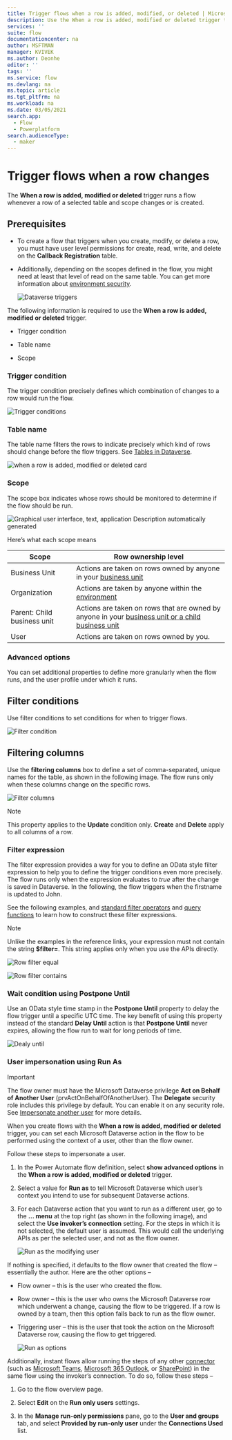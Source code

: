 ```yaml
---
title: Trigger flows when a row is added, modified, or deleted | Microsoft Docs
description: Use the When a row is added, modified or deleted trigger to trigger flows.
services: ''
suite: flow
documentationcenter: na
author: MSFTMAN
manager: KVIVEK
ms.author: Deonhe
editor: ''
tags: ''
ms.service: flow
ms.devlang: na
ms.topic: article
ms.tgt_pltfrm: na
ms.workload: na
ms.date: 03/05/2021
search.app: 
  - Flow
  - Powerplatform
search.audienceType: 
  - maker
---
```



# Trigger flows when a row changes

The **When a row is added, modified or deleted** trigger runs a flow whenever a row of a selected table and scope changes or is created. 


## Prerequisites

- To create a flow that triggers when you create, modify, or delete a row, you must have user level permissions for create, read, write, and delete on the **Callback Registration** table. 

- Additionally, depending on the scopes defined in the flow, you might need at least that level of read on the same table. You can get more information about [environment security](https://docs.microsoft.com/power-platform/admin/database-security).

   ![Dataverse triggers](../media/create-update-delete-trigger/triggers.png)

The following information is required to use the **When a row is added, modified or deleted** trigger.

- Trigger condition

- Table name

- Scope

### Trigger condition

The trigger condition precisely defines which combination of changes to a row would run the flow.

   ![Trigger conditions](../media/create-update-delete-trigger/2.png)

### Table name

The table name filters the rows to indicate precisely which kind of rows should change before the flow triggers. See [Tables in Dataverse](https://docs.microsoft.com/powerapps/maker/common-data-service/entity-overview).

   ![when a row is added, modified or deleted card](../media/create-update-delete-trigger/created-modified-deleted.png)

### Scope

The scope box indicates whose rows should be monitored to determine if the flow should be run.

   ![Graphical user interface, text, application Description automatically generated](../media/create-update-delete-trigger/scope.png)

Here’s what each scope means

| **Scope**| **Row ownership level**                                                                                                                                         |
|-----------------------------|------------------------------------------------------------------------------------------------------------------------------------------------------------------------------------|
| Business Unit               | Actions are taken on rows owned by anyone in your [business unit](https://docs.microsoft.com/power-platform/admin/wp-security-cds#business-units)                          |
| Organization                | Actions are taken by anyone within the [environment](https://docs.microsoft.com/power-platform/admin/environments-overview)                                                    |
| Parent: Child business unit | Actions are taken on rows that are owned by anyone in your [business unit or a child business unit](https://docs.microsoft.com/power-platform/admin/wp-security-cds#business-units) |
| User                        | Actions are taken on rows owned by you.                                                                                                                     
### Advanced options

You can set additional properties to define more granularly when the flow runs, and the user profile under which it runs.

## Filter conditions

Use filter conditions to set conditions for when to trigger flows.

   ![Filter condition](../media/create-update-delete-trigger/filter-conditions.png)


## Filtering columns

Use the **filtering columns** box to define a set of comma-separated, unique names for the table, as shown in the following image. The flow runs only when these columns change on the specific rows. 

   ![Filter columns](../media/create-update-delete-trigger/filter-columns.png)


>[!NOTE]
>This property applies to the **Update** condition only. 
>**Create** and **Delete** apply to all columns of a row.


### Filter expression

The filter expression provides a way for you to define an OData style filter expression to help you to define the trigger conditions even more precisely. The flow runs only when the expression evaluates to *true* after the change is saved in Dataverse. In the following, the flow triggers when the firstname is updated to John.

See the following examples, and [standard filter operators](https://docs.microsoft.com/powerapps/developer/common-data-service/webapi/query-data-web-api#standard-filter-operators)
and [query functions](https://docs.microsoft.com/powerapps/developer/common-data-service/webapi/query-data-web-api#standard-query-functions) to learn how to construct these filter expressions. 

>[!NOTE]
>Unlike the examples in the reference links, your expression must not contain the string **$filter=**. This string applies only when you use the APIs directly.

   ![Row filter equal](../media/create-update-delete-trigger/row-filter.png)

   ![Row filter contains](../media/create-update-delete-trigger/row-filter-contains.png)

### Wait condition using Postpone Until

Use an OData style time stamp in the **Postpone Until** property to delay the flow trigger until a specific UTC time. The key benefit of using this property instead of the standard **Delay Until** action is that **Postpone Until** never expires, allowing the flow run to wait for long periods of time.

   ![Dealy until](../media/create-update-delete-trigger/delay-until.png)

### User impersonation using Run As

>[!IMPORTANT]
>The flow owner must have the Microsoft Dataverse privilege **Act on Behalf of Another User** (prvActOnBehalfOfAnotherUser). The **Delegate** security role includes this privilege by default. You can enable it on any security role. See [Impersonate another user](https://docs.microsoft.com/powerapps/developer/common-data-service/impersonate-another-user) for more details.

When you create flows with the **When a row is added, modified or deleted** trigger, you can set each Microsoft Dataverse action in the flow to be performed using the context of a user, other than the flow owner. 

Follow these steps to impersonate a user.

1. In the Power Automate flow definition, select **show advanced options** in the **When a row is added, modified or deleted** trigger.

1. Select a value for **Run as** to tell Microsoft Dataverse which user’s context you intend to use for subsequent Dataverse actions.

1. For each Dataverse action that you want to run as a different user, go to the **… menu** at the top right (as shown in the following image), and select the **Use invoker’s connection** setting. For the steps in which it is not selected, the default user is assumed. This would call the underlying APIs as per the selected user, and not as the flow owner.

   ![Run as the modifying user](../media/create-update-delete-trigger/run-as.png)

If nothing is specified, it defaults to the flow owner that created the flow – essentially the author. Here are the other options – 

   - Flow owner – this is the user who created the flow.
   - Row owner – this is the user who owns the Microsoft Dataverse row which underwent a change, causing the flow to be triggered. If a row is owned by a team, then this option falls back to run as the flow owner.
   - Triggering user – this is the user that took the action on the Microsoft Dataverse row, causing the flow to get triggered.

      ![Run as options](../media/create-update-delete-trigger/11.png)

Additionally, instant flows allow running the steps of any other [connector](https://docs.microsoft.com/connectors/) (such as [Microsoft Teams](https://docs.microsoft.com/connectors/teams/), [Microsoft 365
Outlook](https://docs.microsoft.com/connectors/office365/), or [SharePoint](https://docs.microsoft.com/connectors/sharepointonline/)) in the same flow using the invoker’s connection. To do so, follow these steps –

1. Go to the flow overview page.

1. Select **Edit** on the **Run only users** settings.

1. In the **Manage run-only permissions** pane, go to the **User and groups** tab, and select **Provided by run-only user** under the **Connections Used** list.
